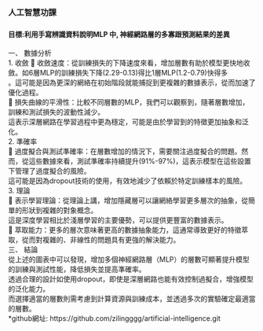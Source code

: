 <h3 id="philosophy">人工智慧功課<h3>
<h4>目標:利用手寫辨識資料說明MLP 中, 神經網路層的多寡跟預測結果的差異</h4>
一、	數據分析<br>
1. 收斂
	收斂速度：從訓練損失的下降速度來看，增加層數有助於模型更快地收斂。如6層MLP的訓練損失下降(2.29-0.13)得比1層MLP(1.2-0.79)快得多<br>。這可能是因為更深的網絡在初始階段就能捕捉到更複雜的數據表示，從而加速了優化過程。<br>
	損失曲線的平滑性：比較不同層數的MLP，我們可以觀察到，隨著層數增加，訓練和測試損失的波動性減少。<br>這表示深層網路在學習過程中更為穩定，可能是由於學習到的特徵更加抽象和泛化。<br>
2. 準確率<br>
	過度擬合與測試準確率：在層數增加的情況下，需要關注過度擬合的問題。然而，從這些數據來看，測試準確率持續提升(91%-97%)，這表示模型在這些設置下管理了過度擬合的風險。<br>這可能是因為dropout技術的使用，有效地減少了依賴於特定訓練樣本的風險。<br>
3. 理論<br>
	表示學習理論：從理論上講，增加隱藏層可以讓網絡學習更多層次的抽象，從簡單的形狀到複雜的對象概念。<br>這是深度學習相比於淺層學習的主要優勢，可以提供更豐富的數據表示。<br>
	萃取能力：更多的層次意味著更高的數據抽象能力，這通常導致更好的特徵萃取，從而對複雜的、非線性的問題具有更強的解決能力。<br>
三、	結論<br>
從上述的圖表中可以發現，增加多個神經網路層（MLP）的層數可顯著提升模型的訓練與測試性能，降低損失並提高準確率。<br>透過合理的設計如使用dropout，即使是深層網路也能有效控制過擬合，增強模型的泛化能力。<br>而選擇適當的層數則需考慮到計算資源與訓練成本，並透過多次的實驗確定最適當的層數。<br>
*github網址: https://github.com/zilingggg/artificial-intelligence.git

